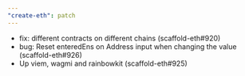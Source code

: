 ```yaml
---
"create-eth": patch
---
```


- fix: different contracts on different chains (scaffold-eth#920)
- bug: Reset enteredEns on Address input when changing the value (scaffold-eth#926)
- Up viem, wagmi and rainbowkit (scaffold-eth#925)
